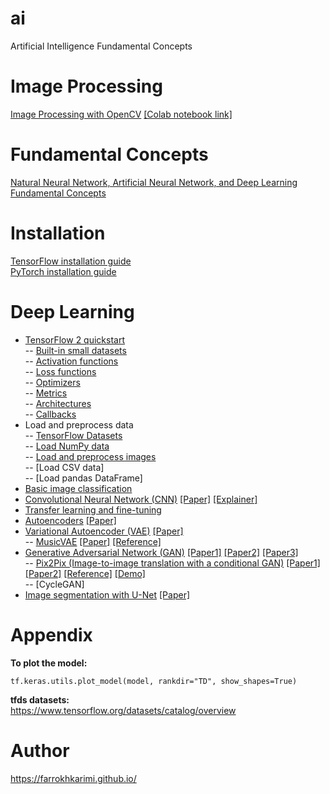 # ai
Artificial Intelligence Fundamental Concepts

# Image Processing
[Image Processing with OpenCV](https://github.com/farrokhkarimi/OpenCV) [[Colab notebook link]](https://colab.research.google.com/github/farrokhkarimi/OpenCV/blob/master/Getting_Started_with_OpenCV.ipynb)

# Fundamental Concepts
[Natural Neural Network, Artificial Neural Network, and Deep Learning Fundamental Concepts](https://www.slideshare.net/FarrokhKarimi/deeplearningpdf-252552733)

# Installation
[TensorFlow installation guide](https://www.tensorflow.org/install)  
[PyTorch installation guide](https://pytorch.org/get-started/locally/)

# Deep Learning
- [TensorFlow 2 quickstart](https://colab.research.google.com/github/tensorflow/docs/blob/master/site/en/tutorials/quickstart/beginner.ipynb)  
-- [Built-in small datasets](https://keras.io/api/datasets/)  
-- [Activation functions](https://keras.io/api/layers/activations/)  
-- [Loss functions](https://keras.io/api/losses/)  
-- [Optimizers](https://keras.io/api/optimizers/)  
-- [Metrics](https://keras.io/api/metrics/)  
-- [Architectures](https://keras.io/api/applications/)  
-- [Callbacks](https://keras.io/api/callbacks/)  
- Load and preprocess data  
-- [TensorFlow Datasets](https://colab.research.google.com/github/tensorflow/datasets/blob/master/docs/overview.ipynb)  
-- [Load NumPy data](https://colab.research.google.com/github/tensorflow/docs/blob/master/site/en/tutorials/load_data/numpy.ipynb)  
-- [Load and preprocess images](https://colab.research.google.com/github/tensorflow/docs/blob/master/site/en/tutorials/load_data/images.ipynb)    
-- [Load CSV data]  
-- [Load pandas DataFrame]  
- [Basic image classification](https://colab.research.google.com/github/tensorflow/docs/blob/master/site/en/tutorials/keras/classification.ipynb)  
- [Convolutional Neural Network (CNN)](https://colab.research.google.com/github/tensorflow/docs/blob/master/site/en/tutorials/images/classification.ipynb) [[Paper]](https://arxiv.org/pdf/1511.08458.pdf) [[Explainer]](https://poloclub.github.io/cnn-explainer/)  
- [Transfer learning and fine-tuning](https://colab.research.google.com/github/tensorflow/docs/blob/master/site/en/tutorials/images/transfer_learning.ipynb)  
- [Autoencoders](https://colab.research.google.com/github/tensorflow/docs/blob/master/site/en/tutorials/generative/autoencoder.ipynb) [[Paper]](https://arxiv.org/pdf/2003.05991.pdf)  
- [Variational Autoencoder (VAE)](https://colab.research.google.com/github/tensorflow/docs/blob/master/site/en/tutorials/generative/cvae.ipynb) [[Paper]](https://arxiv.org/pdf/1906.02691.pdf)  
-- [MusicVAE](https://colab.research.google.com/github/magenta/magenta-demos/blob/master/colab-notebooks/MusicVAE.ipynb) [[Paper]](https://arxiv.org/pdf/1803.05428.pdf) [[Reference]](https://magenta.tensorflow.org/music-vae)  
- [Generative Adversarial Network (GAN)](https://colab.research.google.com/github/tensorflow/docs/blob/master/site/en/tutorials/generative/dcgan.ipynb) [[Paper1]](https://arxiv.org/pdf/1406.2661.pdf) [[Paper2]](https://arxiv.org/pdf/1511.06434.pdf) [[Paper3]](https://arxiv.org/pdf/1701.00160.pdf)  
-- [Pix2Pix (Image-to-image translation with a conditional GAN)](https://colab.research.google.com/github/tensorflow/docs/blob/master/site/en/tutorials/generative/pix2pix.ipynb) [[Paper1]](https://arxiv.org/pdf/1411.1784.pdf) [[Paper2]](https://arxiv.org/pdf/1611.07004.pdf) [[Reference]](https://phillipi.github.io/pix2pix/) [[Demo]](https://affinelayer.com/pixsrv/)  
-- [CycleGAN]  
- [Image segmentation with U-Net](https://colab.research.google.com/github/tensorflow/docs/blob/master/site/en/tutorials/images/segmentation.ipynb) [[Paper]](https://arxiv.org/pdf/1505.04597.pdf)

# Appendix
**To plot the model:**
```python3
tf.keras.utils.plot_model(model, rankdir="TD", show_shapes=True)
```

**tfds datasets:**  
https://www.tensorflow.org/datasets/catalog/overview

# Author
https://farrokhkarimi.github.io/

